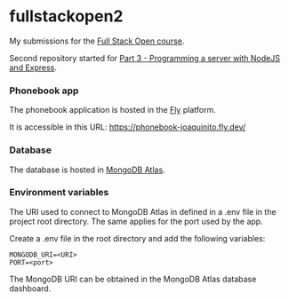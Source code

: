 # fullstackopen2

My submissions for the [Full Stack Open course](https://fullstackopen.com/en/).

Second repository started for [Part 3 - Programming a server with NodeJS and Express](https://fullstackopen.com/en/part3).

### Phonebook app

The phonebook application is hosted in the [Fly](https://fly.io/) platform. 

It is accessible in this URL: https://phonebook-joaquinito.fly.dev/

### Database

The database is hosted in [MongoDB Atlas](https://www.mongodb.com/atlas/database).

### Environment variables

The URI used to connect to MongoDB Atlas in defined in a .env file in the project root directory. The same applies for the port used by the app.

Create a .env file in the root directory and add the following variables:

```
MONGODB_URI=<URI>
PORT=<port>
```
The MongoDB URI can be obtained in the MongoDB Atlas database dashboard.